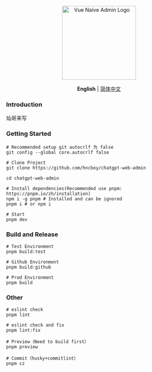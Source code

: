 <p align="center">
  <a href="https://github.com/hncboy/chatgpt-web-admin">
    <img alt="Vue Naive Admin Logo" width="200" src="./src/assets/svg/logo.svg">
  </a>
</p>

<p align='center'>
  <b>English</b> | 
  <a href="https://github.com/hncboy/chatgpt-web-admin/blob/main/README.zh-CN.md">简体中文</a>
</p>

### Introduction

灿哥来写

### Getting Started

```shell
# Recommended setup git autocrlf 为 false
git config --global core.autocrlf false

# Clone Project
git clone https://github.com/hncboy/chatgpt-web-admin

cd chatgpt-web-admin

# Install dependencies(Recommended use pnpm: https://pnpm.io/zh/installation)
npm i -g pnpm # Installed and can be ignored
pnpm i # or npm i

# Start
pnpm dev
```

### Build and Release

```shell
# Test Environment
pnpm build:test

# Github Environment
pnpm build:github

# Prod Environment
pnpm build
```

### Other

```shell
# eslint check
pnpm lint

# eslint check and fix
pnpm lint:fix

# Preview（Need to build first）
pnpm preview

# Commit（husky+commitlint）
pnpm cz
```
